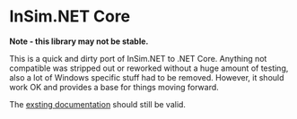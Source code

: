 # InSim.NET Core

**Note - this library may not be stable.**

This is a quick and dirty port of InSim.NET to .NET Core. Anything not compatible was stripped out or reworked without a huge amount of testing, also a lot of Windows specific stuff had to be removed. However, it should work OK and provides a base for things moving forward.

The [exsting documentation](https://github.com/alexmcbride/insimdotnet/wiki) should still be valid.

